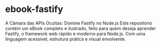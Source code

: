 # ebook-fastify
 A Câmara das APIs Ocultas: Domine Fastify no Node.js  Este repositório contém um eBook completo e ilustrado, feito para quem deseja aprender Fastify, o framework web rápido e moderno para Node.js. Com uma linguagem acessível, estrutura prática e visual envolvente.
